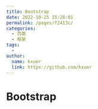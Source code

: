 ```yaml
---
title: Bootstrap
date: 2022-10-25 15:28:01
permalink: /pages/f2413c/
categories:
  - 页面
  - 框架
tags:
  - 
author: 
  name: kxuer
  link: https://github.com/kxuer
---
```

# Bootstrap

